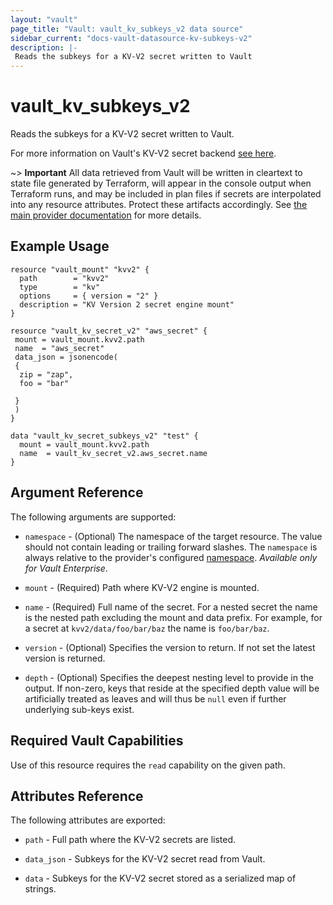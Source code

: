 ```yaml
---
layout: "vault"
page_title: "Vault: vault_kv_subkeys_v2 data source"
sidebar_current: "docs-vault-datasource-kv-subkeys-v2"
description: |-
 Reads the subkeys for a KV-V2 secret written to Vault
---
```


# vault\_kv\_subkeys\_v2

Reads the subkeys for a KV-V2 secret written to Vault.

For more information on Vault's KV-V2 secret backend 
[see here](https://www.vaultproject.io/docs/secrets/kv/kv-v2).

~> **Important** All data retrieved from Vault will be
written in cleartext to state file generated by Terraform, will appear in
the console output when Terraform runs, and may be included in plan files
if secrets are interpolated into any resource attributes.
Protect these artifacts accordingly. See
[the main provider documentation](../index.html)
for more details.

## Example Usage

```hcl
resource "vault_mount" "kvv2" {
  path        = "kvv2"
  type        = "kv"
  options     = { version = "2" }
  description = "KV Version 2 secret engine mount"
}

resource "vault_kv_secret_v2" "aws_secret" {
 mount = vault_mount.kvv2.path
 name  = "aws_secret"
 data_json = jsonencode(
 {
  zip = "zap", 
  foo = "bar"

 }
 )
}

data "vault_kv_secret_subkeys_v2" "test" {
  mount = vault_mount.kvv2.path
  name  = vault_kv_secret_v2.aws_secret.name
}
```

## Argument Reference

The following arguments are supported:

* `namespace` - (Optional) The namespace of the target resource.
  The value should not contain leading or trailing forward slashes.
  The `namespace` is always relative to the provider's configured [namespace](/docs/providers/vault#namespace).
  *Available only for Vault Enterprise*.

* `mount` - (Required) Path where KV-V2 engine is mounted.

* `name` - (Required) Full name of the secret. For a nested secret
  the name is the nested path excluding the mount and data
  prefix. For example, for a secret at `kvv2/data/foo/bar/baz`
  the name is `foo/bar/baz`.

* `version` - (Optional) Specifies the version to return. If not 
  set the latest version is returned.

* `depth` - (Optional) Specifies the deepest nesting level to provide in the output.
  If non-zero, keys that reside at the specified depth value will be
  artificially treated as leaves and will thus be `null` even if further
  underlying sub-keys exist.

## Required Vault Capabilities

Use of this resource requires the `read` capability on the given path.

## Attributes Reference

The following attributes are exported:

* `path` - Full path where the KV-V2 secrets are listed.

* `data_json` - Subkeys for the KV-V2 secret read from Vault.

* `data` - Subkeys for the KV-V2 secret stored as a serialized map of strings.
